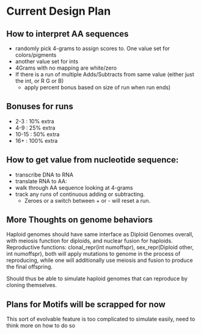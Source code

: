 # Current Design Plan

## How to interpret AA sequences
- randomly pick 4-grams to assign scores to.
One value set for colors/pigments
- another value set for ints
- 4Grams with no mapping are white/zero
- If there is a run of multiple Adds/Subtracts from same value (either just the int, or R G or B)
  - apply percent bonus based on size of run when run ends)
## Bonuses for runs 
* 2-3 : 10% extra
* 4-9 : 25% extra
* 10-15 : 50% extra
* 16+ : 100% extra

## How to get value from nucleotide sequence: 
- transcribe DNA to RNA 
- translate RNA to AA:
- walk through AA sequence looking at 4-grams
- track any runs of continuous adding or subtracting. 
  - Zeroes or a switch between + or - will reset a run.

## More Thoughts on genome behaviors
Haploid genomes should have same interface as Diploid Genomes overall, with meiosis function for diploids, and nuclear fusion for haploids.
Reproductive functions: clonal_repr(int numoffspr), sex_repr(Diploid other, int numoffspr), both will apply mutations to genome in the process of reproducing, while one will additionally use meiosis and fusion to produce the final offspring.

Should thus be able to simulate haploid genomes that can reproduce by cloning themselves.

## Plans for Motifs will be scrapped for now
This sort of evolvable feature is too complicated to simulate easily, need to think more on how to do so